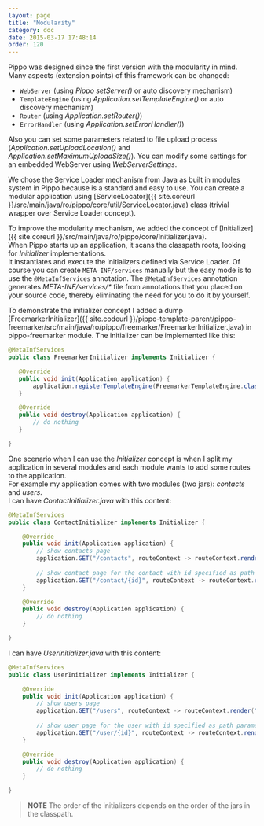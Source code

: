 ```yaml
---
layout: page
title: "Modularity"
category: doc
date: 2015-03-17 17:48:14
order: 120
---
```


Pippo was designed since the first version with the modularity in mind. Many aspects (extension points) of this framework can be changed:

- `WebServer` (using _Pippo setServer()_ or auto discovery mechanism)
- `TemplateEngine` (using _Application.setTemplateEngine()_ or auto discovery mechanism)
- `Router` (using _Application.setRouter()_)
- `ErrorHandler` (using _Application.setErrorHandler()_)

Also you can set some parameters related to file upload process (_Application.setUploadLocation()_ and _Application.setMaximumUploadSize()_).
You can modify some settings for an embedded WebServer using _WebServerSettings_.

We chose the Service Loader mechanism from Java as built in modules system in Pippo because is a standard and easy to use.
You can create a modular application using [ServiceLocator]({{ site.coreurl }}/src/main/java/ro/pippo/core/util/ServiceLocator.java) class (trivial wrapper over Service Loader concept).

To improve the modularity mechanism, we added the concept of [Initializer]({{ site.coreurl }}/src/main/java/ro/pippo/core/Initializer.java).  
When Pippo starts up an application, it scans the classpath roots, looking for _Initializer_ implementations.   
It instantiates and execute the initializers defined via Service Loader.
Of course you can create `META-INF/services` manually but the easy mode is to use the `@MetaInfServices` annotation. 
The `@MetaInfServices` annotation generates _META-INF/services/*_ file from annotations that you placed on your source code, thereby eliminating the need for you to do it by yourself.   

To demonstrate the initializer concept I added a dump [FreemarkerInitializer]({{ site.codeurl }}/pippo-template-parent/pippo-freemarker/src/main/java/ro/pippo/freemarker/FreemarkerInitializer.java) in pippo-freemarker module.
The initializer can be implemented like this:

 ```java
@MetaInfServices
public class FreemarkerInitializer implements Initializer {

    @Override
    public void init(Application application) {
        application.registerTemplateEngine(FreemarkerTemplateEngine.class);
    }

    @Override
    public void destroy(Application application) {
        // do nothing    
    }

} 
 ```

One scenario when I can use the _Initializer_ concept is when I split my application in several modules and each module 
wants to add some routes to the application.  
For example my application comes with two modules (two jars): _contacts_ and _users_.  
I can have _ContactInitializer.java_ with this content:

```java
@MetaInfServices
public class ContactInitializer implements Initializer {

    @Override
    public void init(Application application) {
        // show contacts page
        application.GET("/contacts", routeContext -> routeContext.render("contacts"));
        
        // show contact page for the contact with id specified as path parameter 
        application.GET("/contact/{id}", routeContext -> routeContext.render("contact"));
    }

    @Override
    public void destroy(Application application) {
        // do nothing
    }

}
```

I can have _UserInitializer.java_ with this content:

```java
@MetaInfServices
public class UserInitializer implements Initializer {

    @Override
    public void init(Application application) {
        // show users page
        application.GET("/users", routeContext -> routeContext.render("users"));
        
        // show user page for the user with id specified as path parameter 
        application.GET("/user/{id}", routeContext -> routeContext.render("user"));
    }

    @Override
    public void destroy(Application application) {
        // do nothing
    }

}
```

>__NOTE__ The order of the initializers depends on the order of the jars in the classpath. 
